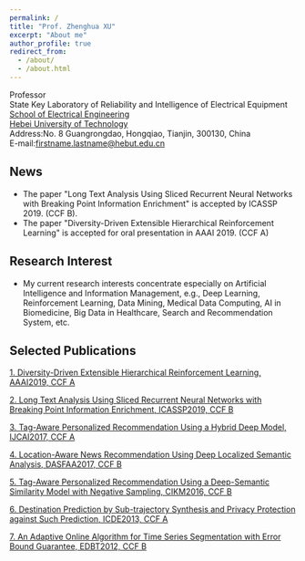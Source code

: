 ```yaml
---
permalink: /
title: "Prof. Zhenghua XU"
excerpt: "About me"
author_profile: true
redirect_from: 
  - /about/
  - /about.html
---
```


Professor  
State Key Laboratory of Reliability and Intelligence of Electrical Equipment  
[School of Electrical Engineering](http://ee.hebut.edu.cn/)  
[Hebei University of Technology](http://www.hebut.edu.cn/)  
Address:No. 8 Guangrongdao, Hongqiao, Tianjin, 300130, China  
E-mail:firstname.lastname@hebut.edu.cn


**News**
-----
- The paper "Long Text Analysis Using Sliced Recurrent Neural Networks with Breaking Point Information Enrichment" is accepted by ICASSP 2019. (CCF B).
- The paper "Diversity-Driven Extensible Hierarchical Reinforcement Learning" is accepted for oral presentation in AAAI 2019. (CCF A)


**Research Interest**
-----
- My current research interests concentrate especially on Artificial Intelligence and Information Management, e.g., Deep Learning, Reinforcement Learning, Data Mining, Medical Data Computing, AI in Biomedicine, Big Data in Healthcare, Search and Recommendation System, etc.  

**Selected Publications**  
-----

[1. Diversity-Driven Extensible Hierarchical Reinforcement Learning, AAAI2019, CCF A](https://zhx-hebut.github.io/publication/AAAI2019)  

[2. Long Text Analysis Using Sliced Recurrent Neural Networks with Breaking Point Information Enrichment, ICASSP2019, CCF B](https://zhx-hebut.github.io/publication/ICASSP2019)  

[3. Tag-Aware Personalized Recommendation Using a Hybrid Deep Model, IJCAI2017, CCF A](https://zhx-hebut.github.io/publication/IJCAI2017)  

[4. Location-Aware News Recommendation Using Deep Localized Semantic Analysis, DASFAA2017, CCF B](https://zhx-hebut.github.io/publication/DASFAA2017)  

[5. Tag-Aware Personalized Recommendation Using a Deep-Semantic Similarity Model with Negative Sampling, CIKM2016, CCF B](https://zhx-hebut.github.io/publication/CIKM2016)   

[6. Destination Prediction by Sub-trajectory Synthesis and Privacy Protection against Such Prediction, ICDE2013, CCF A](https://zhx-hebut.github.io/publication/ICDE2013)  

[7. An Adaptive Online Algorithm for Time Series Segmentation with Error Bound Guarantee, EDBT2012, CCF B](https://zhx-hebut.github.io/publication/EDBT2012)   

